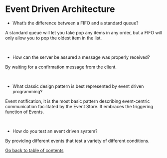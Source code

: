 # Event Driven Architecture

* What’s the difference between a FIFO and a standard queue?

A standard queue will let you take pop any items in any order, but a FIFO will only allow you to pop the oldest item in the list.

&nbsp;

* How can the server be assured a message was properly received?

By waiting for a confirmation message from the client.

&nbsp;

* What classic design pattern is best represented by event driven programming?

Event notification, it is the most basic pattern describing event-centric communication facilitated by the Event Store. It embraces the triggering function of Events.

&nbsp;

* How do you test an event driven system?

By providing different events that test a variety of different conditions.



[Go back to table of contents](https://suhaib*ersan.github.io/reading*notes/) 
